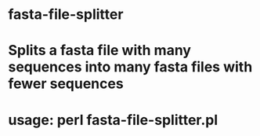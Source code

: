 # fasta-file-splitter
# Splits a fasta file with many sequences into many fasta files with fewer sequences
# usage: perl fasta-file-splitter.pl <file> <number of split files>
